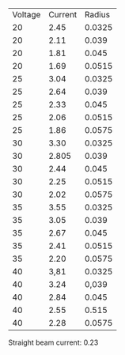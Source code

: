 |         |         |        |
| ------- | ------- | ------ |
| Voltage | Current | Radius |
| 20      | 2.45    | 0.0325 |
| 20      | 2.11    | 0.039  |
| 20      | 1.81    | 0.045  |
| 20      | 1.69    | 0.0515 |
| 25      | 3.04    | 0.0325 |
| 25      | 2.64    | 0.039  |
| 25      | 2.33    | 0.045  |
| 25      | 2.06    | 0.0515 |
| 25      | 1.86    | 0.0575 |
| 30      | 3.30    | 0.0325 |
| 30      | 2.805   | 0.039  |
| 30      | 2.44    | 0.045  |
| 30      | 2.25    | 0.0515 |
| 30      | 2.02    | 0.0575 |
| 35      | 3.55    | 0.0325 |
| 35      | 3.05    | 0.039  |
| 35      | 2.67    | 0.045  |
| 35      | 2.41    | 0.0515 |
| 35      | 2.20    | 0.0575 |
| 40      | 3,81    | 0.0325 |
| 40      | 3.24    | 0,039  |
| 40      | 2.84    | 0.045  |
| 40      | 2.55    | 0.515  |
| 40      | 2.28    | 0.0575 | 

Straight beam current: 0.23